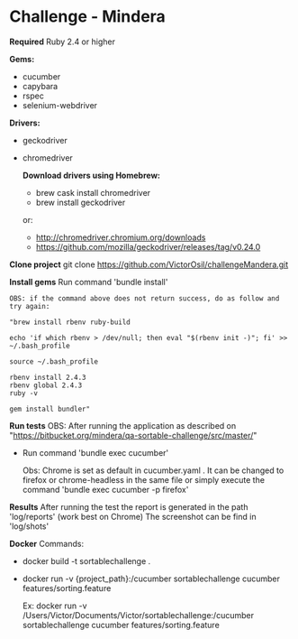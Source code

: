 # Challenge - Mindera

**Required**
Ruby 2.4 or higher

**Gems:**
- cucumber
- capybara
- rspec
- selenium-webdriver

**Drivers:**
- geckodriver
- chromedriver

    **Download drivers using Homebrew:**
    - brew cask install chromedriver
    - brew install geckodriver

    or:
    - http://chromedriver.chromium.org/downloads
    - https://github.com/mozilla/geckodriver/releases/tag/v0.24.0

**Clone project**
git clone https://github.com/VictorOsil/challengeMandera.git

**Install gems**
Run command 'bundle install'

    OBS: if the command above does not return success, do as follow and try again:

    "brew install rbenv ruby-build

    echo 'if which rbenv > /dev/null; then eval "$(rbenv init -)"; fi' >> ~/.bash_profile

    source ~/.bash_profile

    rbenv install 2.4.3
    rbenv global 2.4.3
    ruby -v

    gem install bundler"

**Run tests**
OBS: After running the application as described on "https://bitbucket.org/mindera/qa-sortable-challenge/src/master/"

- Run command 'bundle exec cucumber'

    Obs: Chrome is set as default in cucumber.yaml . It can be changed to firefox or chrome-headless in the same file or simply execute the command 'bundle exec cucumber -p firefox'

**Results**
After running the test the report is generated in the path 'log/reports' (work best on Chrome)
The screenshot can be find in 'log/shots'

**Docker**
Commands:

- docker build -t sortablechallenge .
- docker run -v {project_path}:/cucumber sortablechallenge cucumber features/sorting.feature

    Ex: docker run -v /Users/Victor/Documents/Victor/sortablechallenge:/cucumber sortablechallenge cucumber features/sorting.feature